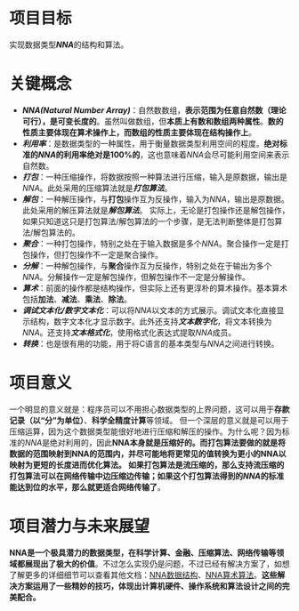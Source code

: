 # 项目目标
实现数据类型***NNA***的结构和算法。
# 关键概念
- ***NNA(Natural Number Array)***：自然数数组，**表示范围为任意自然数（理论可行），是可变长度的**。虽然叫做数组，但**本质上有数和数组两种属性**。**数的性质主要体现在算术操作上，而数组的性质主要体现在结构操作上**。
- ***利用率***：是数据类型的一种属性，用于衡量数据类型利用空间的程度。**绝对标准的*NNA*的利用率绝对是100%的**，这也意味着*NNA*会尽可能利用空间来表示自然数。
- ***打包***：一种压缩操作，将数据按照一种算法进行压缩，输入是原数据，输出是*NNA*。此处采用的压缩算法就是***打包算法***。
- ***解包***：一种解压操作，与**打包**操作互为反操作，输入为*NNA*，输出是原数据。此处采用的解压算法就是***解包算法***。
实际上，无论是打包操作还是解包操作，如果只知道这只是打包算法/解包算法的一个步骤，是无法判断整体是打包算法/解包算法的。
- ***聚合***：一种打包操作，特别之处在于输入数据是多个*NNA*。聚合操作一定是打包操作，但打包操作不一定是聚合操作。
- ***分解***：一种解包操作，与**聚合**操作互为反操作，特别之处在于输出为多个*NNA*。分解操作一定是解包操作，但解包操作不一定是分解操作。
- ***算术***：前面的操作都是结构操作，但实际上还有更淳朴的算术操作。基本算术包括**加法**、**减法**、**乘法**、**除法**。
- ***调试文本化/数字文本化***：可以将*NNA*以文本的方式展示。调试文本化直接显示结构，数字文本化才显示数字。此外还支持***文本数字化***，将文本转换为*NNA*。还支持***文本格式化***，使用格式化表达式提取*NNA*成员。
- ***转换***：也是很有用的功能，用于将C语言的基本类型与*NNA*之间进行转换。
# 项目意义
一个明显的意义就是：程序员可以不用担心数据类型的上界问题，这可以用于**存款记录（以“分”为单位）**、**科学全精度计算**等领域。
但一个深层的意义就是可以用于压缩运算，因为这个数据类型能很好地进行压缩和解压的操作。为什么呢？因为标准的*NNA*是绝对利用的，因此**NNA本身就是压缩好的。**而**打包算法要做的就是将数据的范围映射到NNA的范围内，并尽可能地将更常见的值转换为更小的NNA以映射为更短的长度进而优化算法。**
**如果打包算法是流压缩的，那么支持流压缩的打包算法可以在网络传输中边压缩边传输；如果这个打包算法得到的*NNA*的标准能达到位的水平，那么就更适合网络传输了**。
# 项目潜力与未来展望
**NNA是一个极具潜力的数据类型，在科学计算、金融、压缩算法、网络传输等领域都展现出了极大的价值**。不过怎么实现仍是问题，不过已经有解决方案了，如想了解更多的详细细节可以查看其他文档：[NNA数据结构](manual/structure.md)、[NNA算术算法](manual/arith.md)。**这些解决方案运用了一些精妙的技巧，体现出计算机硬件、操作系统和算法设计之间的完美配合。**